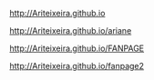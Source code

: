 http://Ariteixeira.github.io

http://Ariteixeira.github.io/ariane

http://Ariteixeira.github.io/FANPAGE

http://Ariteixeira.github.io/fanpage2





